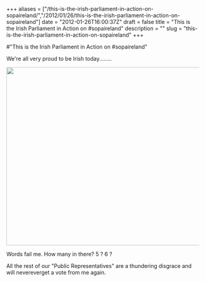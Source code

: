 +++
aliases = ["/this-is-the-irish-parliament-in-action-on-sopaireland/","/2012/01/26/this-is-the-irish-parliament-in-action-on-sopaireland"]
date = "2012-01-26T16:00:37Z"
draft = false
title = "This is the Irish Parliament in Action on #sopaireland"
description = ""
slug = "this-is-the-irish-parliament-in-action-on-sopaireland"
+++

#"This is the Irish Parliament in Action on #sopaireland"

We're all very proud to be Irish today........

<a href="https://d2j17b10ywb1i7.cloudfront.net/wp-content/uploads/2012/01/26-01-2012-15-55-13.png"><img class="alignnone size-full wp-image-536" title="26-01-2012 15-55-13" src="https://d2j17b10ywb1i7.cloudfront.net/wp-content/uploads/2012/01/26-01-2012-15-55-13.png" alt="" width="673" height="465" /></a>

Words fail me. How many in there? 5 ? 6 ?

All the rest of our "Public Representatives" are a thundering disgrace and will nevereverget a vote from me again.

&nbsp;